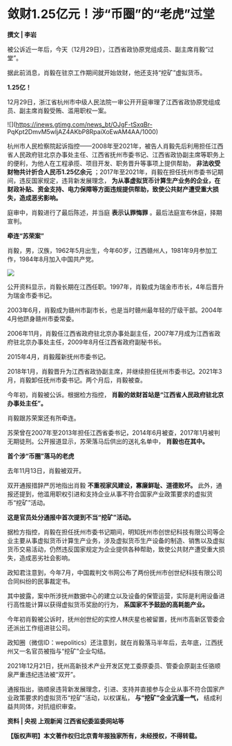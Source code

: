 # 敛财1.25亿元！涉“币圈”的“老虎”过堂

**撰文 | 李岩**

被公诉近一年后，今天（12月29日），江西省政协原党组成员、副主席肖毅“过堂”。

据此前消息，肖毅在驻京工作期间就开始敛财，他还支持“挖矿”虚拟货币。

**1.25亿！**

12月29日，浙江省杭州市中级人民法院一审公开开庭审理了江西省政协原党组成员、副主席肖毅受贿、滥用职权一案。

![](https://inews.gtimg.com/news_bt/OJgF-tSxqBr-
PqKpt2DmvM5wljAZ4AKbP8RpaiXoEwAM4AA/1000)

杭州市人民检察院起诉指控——2008年至2021年，被告人肖毅先后利用担任江西省人民政府驻北京办事处主任、江西省抚州市委书记、江西省政协副主席等职务上的便利，为他人在工程承揽、项目开发、职务晋升等事项上提供帮助，
**非法收受财物共计折合人民币1.25亿余元** ；2017年至2021年，肖毅在担任抚州市委书记期间，违反国家规定，违背新发展理念，
**为从事虚拟货币计算生产业务的企业，在财政补贴、资金支持、电力保障等方面违规提供帮助，致使公共财产遭受重大损失，造成恶劣影响。**

庭审中，肖毅进行了最后陈述，并当庭 **表示认罪悔罪** 。最后法庭宣布休庭，择期宣判。

**牵连“苏荣案”**

肖毅，男，汉族，1962年5月出生，今年60岁，江西赣州人，1981年9月参加工作，1984年8月加入中国共产党。

![](https://inews.gtimg.com/news_bt/OhaxxZtwejzJcOFDjjSodvBolq6bH8phzMT7DWutBhKIQAA/1000)

公开资料显示，肖毅长期在江西任职。1997年，肖毅成为瑞金市市长，4年后晋升为瑞金市委书记。

2003年6月，肖毅成为赣州市副市长，也是当时赣州最年轻的厅级干部。2004年4月他跻身赣州市委常委。

2006年11月，肖毅任江西省政府驻北京办事处副主任，2007年7月成为江西省政府驻北京办事处主任，2009年8月任江西省政府副秘书长。

2015年4月，肖毅履新抚州市委书记。

2018年1月，肖毅晋升为江西省政协副主席，并继续担任抚州市委书记。2021年3月，肖毅卸任抚州市委书记。两个月后，肖毅被查。

今年初，肖毅被公诉。根据检方指控， **肖毅的敛财首站是“江西省人民政府驻北京办事处主任”。**

肖毅跟苏荣案还有所牵连。

苏荣曾在2007年至2013年担任江西省委书记，2014年6月被查，2017年1月被判无期徒刑。公开报道显示，苏荣落马后供出的送礼名单中，
**肖毅也在其中。**

**首个涉“币圈”落马的老虎**

去年11月13日，肖毅被双开。

双开通报措辞严厉地指出肖毅 **不重视家风建设，寡廉鲜耻、道德败坏。**
此外，通报还提到，他滥用职权引进和支持企业从事不符合国家产业政策要求的虚拟货币“挖矿”活动。

**这是官员处分通报中首次提到不当“挖矿”活动。**

据检方指控，肖毅在担任抚州市委书记期间，明知抚州市创世纪科技有限公司等企业主要从事虚拟货币计算生产业务，涉及虚拟货币生产设备的制造、销售以及虚拟货币交易活动，仍然违反国家规定为企业提供各种帮助，致使公共财产遭受重大损失，造成恶劣社会影响。

政知君注意到，今年7月，中国裁判文书网公布了两份抚州市创世纪科技有限公司合同纠纷的民事裁定书。

其中披露，案中所涉抚州数据中心的建立以及设备的保管运营，实际是利用设备进行高性能计算以获得虚拟货币奖励的行为， **系国家不予鼓励的高耗能产业。**

今年初肖毅被公诉时，抚州创世纪的实控人林庆星也被留置，抚州市高新区管委会还派出工作组进驻公司。

政知圈（微信ID：wepolitics）还注意到，就在肖毅落马半年后，去年底，江西抚州又一名官员被指与“挖矿”企业勾结。

2021年12月21日，抚州高新技术产业开发区党工委原委员、管委会原副主任骆顺泉严重违纪违法被“双开”。

通报指出，骆顺泉违背新发展理念，引进、支持并直接参与企业从事不符合国家产业政策要求的虚拟货币“挖矿”活动，以权谋私， **与“挖矿”企业沆瀣一气，**
结成利益共同体，对抗组织审查。

**资料 | 央视 上观新闻 江西省纪委监委网站等**

**【版权声明】本文著作权归北京青年报独家所有，未经授权，不得转载。**

